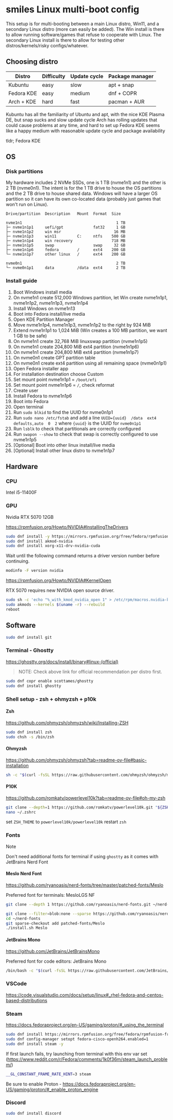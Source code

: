 # smiles Linux multi-boot config

This setup is for multi-booting between a main Linux distro, Win11, and a secondary Linux distro (more can easily be added). The Win install is there to allow running software/games that refuse to cooperate with Linux. The secondary Linux install is there to allow for testing other distros/kernels/risky configs/whatever.

## Choosing distro

| Distro     | Difficulty | Update cycle | Package manager |
| ---------- | ---------- | ------------ | --------------- |
| Kubuntu    | easy       | slow         | apt + snap      |
| Fedora KDE | easy       | medium       | dnf + COPR      |
| Arch + KDE | hard       | fast         | pacman + AUR    |

Kubuntu has all the familiarity of Ubuntu and apt, with the nice KDE Plasma DE, but snap sucks and slow update cycle
Arch has rolling updates that could cause problems at any time, and hard to set up
Fedora KDE seems like a happy medium with reasonable update cycle and package availability

tldr; Fedora KDE

## OS

### Disk partitions

My hardware includes 2 NVMe SSDs, one is 1 TB (nvme1n1) and the other is 2 TB (nvme0n1). The intent is for the 1 TB drive to house the OS partitions and the 2 TB drive to house shared data. Windows will have a larger OS partition so it can have its own co-located data (probably just games that won't run on Linux).

```
Drive/partition  Description   Mount  Format  Size

nvme1n1                                         1 TB
├─ nvme1n1p1     uefi/gpt             fat32     1 GB
├─ nvme1n1p2     win msr                       16 MB
├─ nvme1n1p3     win11         C:     ntfs    500 GB
├─ nvme1n1p4     win recovery                 718 MB
├─ nvme1n1p5     swap                 swap     32 GB
├─ nvme1n1p6     fedora        /      ext4    200 GB
└─ nvme1n1p7     other linux   /      ext4    200 GB

nvme0n1                                         2 TB
└─ nvme0n1p1     data          /data  ext4      2 TB
```

### Install guide

1. Boot Windows install media
2. On nvme1n1 create 512,000 Windows partition, let Win create nvme1n1p1, nvme1n1p2, nvme1n1p3, nvme1n1p4
3. Install Windows on nvme1n13
4. Boot into Fedora install/live media
5. Open KDE Partition Manager
6. Move nvme1n1p4, nvme1n1p3, nvme1n1p2 to the right by 924 MiB
7. Extend nvme1n1p1 to 1,024 MiB (Win creates a 100 MB partition, we want 1 GB to be safe)
8. On nvme1n1 create 32,768 MiB linuxswap partition (nvme1n1p5)
9. On nvme1n1 create 204,800 MiB ext4 partition (nvme1n1p6)
10. On nvme1n1 create 204,800 MiB ext4 partition (nvme1n1p7)
11. On nvme0n1 create GPT partition table
12. On nvme0n1 create ext4 partition using all remaining space (nvme0n1p1)
13. Open Fedora installer app
14. For installation destination choose Custom
15. Set mount point nvme1n1p1 = `/boot/efi`
16. Set mount point nvme1n1p6 = `/`, check reformat
17. Create user
18. Install Fedora to nvme1n1p6
19. Boot into Fedora
20. Open terminal
21. Run `sudo blkid` to find the UUID for nvme0n1p1
22. Run `sudo nano /etc/fstab` and add a line `UUID={uuid}  /data  ext4  defaults,auto  0  2` where `{uuid}` is the UUID for `nvme0n1p1`
23. Run `lsblk` to check that partitionals are correctly configured
24. Run `swapon --show` to check that swap is correctly configured to use nvme1n1p5
25. [Optional] Boot into other linux install/live media
26. [Optional] Install other linux distro to nvme1n1p7

## Hardware

### CPU

Intel i5-11400F

### GPU

Nvidia RTX 5070 12GB

https://rpmfusion.org/Howto/NVIDIA#InstallingTheDrivers

```sh
sudo dnf install -y https://mirrors.rpmfusion.org/free/fedora/rpmfusion-free-release-$(rpm -E %fedora).noarch.rpm https://mirrors.rpmfusion.org/nonfree/fedora/rpmfusion-nonfree-release-$(rpm -E %fedora).noarch.rpm
sudo dnf install akmod-nvidia
sudo dnf install xorg-x11-drv-nvidia-cuda
```

Wait until the following command returns a driver version number before continuing.

```sh
modinfo -F version nvidia
```

https://rpmfusion.org/Howto/NVIDIA#KernelOpen

RTX 5070 requires new NVIDIA open source driver.

```sh
sudo sh -c 'echo "%_with_kmod_nvidia_open 1" > /etc/rpm/macros.nvidia-kmod'
sudo akmods --kernels $(uname -r) --rebuild
reboot
```

## Software

```sh
sudo dnf install git
```

### Terminal - Ghostty

https://ghostty.org/docs/install/binary#linux-(official)

> NOTE: Check above link for official recommendation per distro first.

```sh
sudo dnf copr enable scottames/ghostty
sudo dnf install ghostty
```

### Shell setup - zsh + ohmyzsh + p10k

#### Zsh

https://github.com/ohmyzsh/ohmyzsh/wiki/Installing-ZSH

```sh
sudo dnf install zsh
sudo chsh -s /bin/zsh
```

#### Ohmyzsh

https://github.com/ohmyzsh/ohmyzsh?tab=readme-ov-file#basic-installation

```sh
sh -c "$(curl -fsSL https://raw.githubusercontent.com/ohmyzsh/ohmyzsh/master/tools/install.sh)"
```

#### P10K

https://github.com/romkatv/powerlevel10k?tab=readme-ov-file#oh-my-zsh

```sh
git clone --depth=1 https://github.com/romkatv/powerlevel10k.git "${ZSH_CUSTOM:-$HOME/.oh-my-zsh/custom}/themes/powerlevel10k"
nano ~/.zshrc
```

set `ZSH_THEME` to `powerlevel10k/powerlevel10k`
restart `zsh`

### Fonts

> [!NOTE]
> Don't need additional fonts for terminal if using `ghostty` as it comes with JetBrains Nerd Font

#### Meslo Nerd Font

https://github.com/ryanoasis/nerd-fonts/tree/master/patched-fonts/Meslo

Preferred font for terminals: MesloLGS NF

```sh
git clone --depth 1 https://github.com/ryanoasis/nerd-fonts.git ~/nerd-fonts

git clone --filter=blob:none --sparse https://github.com/ryanoasis/nerd-fonts.git ~/nerd-fonts
cd ~/nerd-fonts
git sparse-checkout add patched-fonts/Meslo
./install.sh Meslo
```

#### JetBrains Mono

https://github.com/JetBrains/JetBrainsMono

Preferred font for code editors: JetBrains Mono

```sh
/bin/bash -c "$(curl -fsSL https://raw.githubusercontent.com/JetBrains/JetBrainsMono/master/install_manual.sh)"
```

### VSCode

https://code.visualstudio.com/docs/setup/linux#_rhel-fedora-and-centos-based-distributions

### Steam

https://docs.fedoraproject.org/en-US/gaming/proton/#_using_the_terminal

```sh
sudo dnf install https://mirrors.rpmfusion.org/free/fedora/rpmfusion-free-release-$(rpm -E %fedora).noarch.rpm https://mirrors.rpmfusion.org/nonfree/fedora/rpmfusion-nonfree-release-$(rpm -E %fedora).noarch.rpm -y
sudo dnf config-manager setopt fedora-cisco-openh264.enabled=1
sudo dnf install steam -y
```

If first launch fails, try launching from terminal with this env var set (https://www.reddit.com/r/Fedora/comments/1k0f36m/steam_launch_problem/)

```sh
__GL_CONSTANT_FRAME_RATE_HINT=3 steam
```

Be sure to enable Proton - https://docs.fedoraproject.org/en-US/gaming/proton/#_enable_proton_engine

### Discord

```sh
sudo dnf install discord
```
